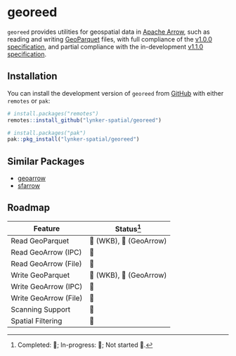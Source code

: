 
<!-- README.md is generated from README.Rmd. Please edit that file -->

# georeed

<!-- badges: start -->
<!-- badges: end -->

`georeed` provides utilities for geospatial data in [Apache
Arrow](https://arrow.apache.org/), such as reading and writing
[GeoParquet](https://geoparquet.org/) files, with full compliance of the
[v1.0.0 specification](https://geoparquet.org/releases/v1.0.0/), and
partial compliance with the in-development [v1.1.0
specification](https://github.com/opengeospatial/geoparquet/blob/eec4cf8e6891147b91049fc283727f837438a35a/format-specs/geoparquet.md).

## Installation

You can install the development version of `georeed` from
[GitHub](https://github.com/) with either `remotes` or `pak`:

``` r
# install.packages("remotes")
remotes::install_github("lynker-spatial/georeed")

# install.packages("pak")
pak::pkg_install("lynker-spatial/georeed")
```

## Similar Packages

- [geoarrow](https://github.com/geoarrow/geoarrow-r)
- [sfarrow](https://github.com/wcjochem/sfarrow)

## Roadmap

| Feature               | Status[^1]                                                   |
|-----------------------|--------------------------------------------------------------|
| Read GeoParquet       | :large_blue_circle: (WKB), :large_orange_diamond: (GeoArrow) |
| Read GeoArrow (IPC)   | :red_circle:                                                 |
| Read GeoArrow (File)  | :red_circle:                                                 |
| Write GeoParquet      | :large_blue_circle: (WKB), :large_blue_circle: (GeoArrow)    |
| Write GeoArrow (IPC)  | :red_circle:                                                 |
| Write GeoArrow (File) | :red_circle:                                                 |
| Scanning Support      | :red_circle:                                                 |
| Spatial Filtering     | :red_circle:                                                 |

[^1]: Completed: :large_blue_circle:; In-progress:
    :large_orange_diamond:; Not started :red_circle:.
